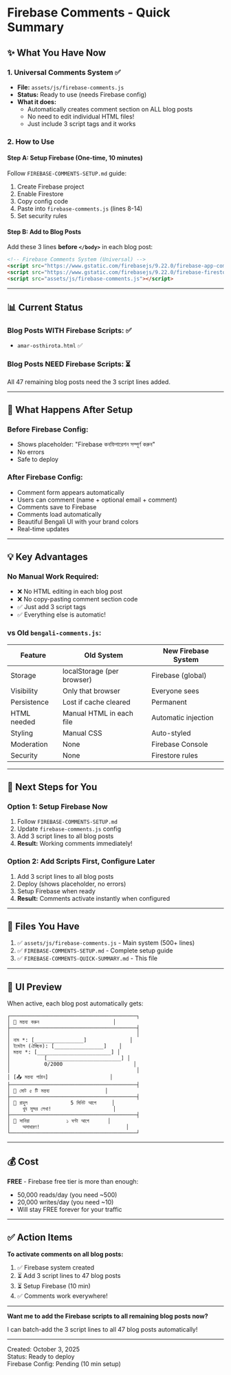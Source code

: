 # Firebase Comments - Quick Summary

## ✨ What You Have Now

### 1. **Universal Comments System** ✅
- **File:** `assets/js/firebase-comments.js`
- **Status:** Ready to use (needs Firebase config)
- **What it does:**
  - Automatically creates comment section on ALL blog posts
  - No need to edit individual HTML files!
  - Just include 3 script tags and it works

### 2. **How to Use**

#### Step A: Setup Firebase (One-time, 10 minutes)
Follow `FIREBASE-COMMENTS-SETUP.md` guide:
1. Create Firebase project
2. Enable Firestore
3. Copy config code
4. Paste into `firebase-comments.js` (lines 8-14)
5. Set security rules

#### Step B: Add to Blog Posts
Add these 3 lines **before `</body>`** in each blog post:

```html
<!-- Firebase Comments System (Universal) -->
<script src="https://www.gstatic.com/firebasejs/9.22.0/firebase-app-compat.js"></script>
<script src="https://www.gstatic.com/firebasejs/9.22.0/firebase-firestore-compat.js"></script>
<script src="assets/js/firebase-comments.js"></script>
```

---

## 📊 Current Status

### Blog Posts WITH Firebase Scripts: ✅
- `amar-osthirota.html` ✅

### Blog Posts NEED Firebase Scripts: ⏳
All 47 remaining blog posts need the 3 script lines added.

---

## 🎯 What Happens After Setup

### Before Firebase Config:
- Shows placeholder: "Firebase কনফিগারেশন সম্পূর্ণ করুন"
- No errors
- Safe to deploy

### After Firebase Config:
- Comment form appears automatically
- Users can comment (name + optional email + comment)
- Comments save to Firebase
- Comments load automatically
- Beautiful Bengali UI with your brand colors
- Real-time updates

---

## 💡 Key Advantages

### No Manual Work Required:
- ❌ No HTML editing in each blog post
- ❌ No copy-pasting comment section code
- ✅ Just add 3 script tags
- ✅ Everything else is automatic!

### vs Old `bengali-comments.js`:
| Feature | Old System | New Firebase System |
|---------|-----------|---------------------|
| Storage | localStorage (per browser) | Firebase (global) |
| Visibility | Only that browser | Everyone sees |
| Persistence | Lost if cache cleared | Permanent |
| HTML needed | Manual HTML in each file | Automatic injection |
| Styling | Manual CSS | Auto-styled |
| Moderation | None | Firebase Console |
| Security | None | Firestore rules |

---

## 🚀 Next Steps for You

### Option 1: Setup Firebase Now
1. Follow `FIREBASE-COMMENTS-SETUP.md`
2. Update `firebase-comments.js` config
3. Add 3 script lines to all blog posts
4. **Result:** Working comments immediately!

### Option 2: Add Scripts First, Configure Later
1. Add 3 script lines to all blog posts
2. Deploy (shows placeholder, no errors)
3. Setup Firebase when ready
4. **Result:** Comments activate instantly when configured

---

## 📁 Files You Have

1. ✅ `assets/js/firebase-comments.js` - Main system (500+ lines)
2. ✅ `FIREBASE-COMMENTS-SETUP.md` - Complete setup guide
3. ✅ `FIREBASE-COMMENTS-QUICK-SUMMARY.md` - This file

---

## 🎨 UI Preview

When active, each blog post automatically gets:

```
┌─────────────────────────────────────────┐
│ 💬 মন্তব্য করুন                        │
├─────────────────────────────────────────┤
│                                         │
│ নাম *: [________________]              │
│ ইমেইল (ঐচ্ছিক): [________________]    │
│ মন্তব্য *: [________________________] │
│           [________________________] │
│           0/2000                       │
│                                         │
│ [📤 মন্তব্য পাঠান]                    │
├─────────────────────────────────────────┤
│ 💬 মোট ৫ টি মন্তব্য                  │
├─────────────────────────────────────────┤
│ 🔵 রাহুল              5 মিনিট আগে     │
│    খুব সুন্দর লেখা!                    │
├─────────────────────────────────────────┤
│ 🔵 সানিয়া            ১ ঘণ্টা আগে      │
│    অসাধারণ!                            │
└─────────────────────────────────────────┘
```

---

## 💰 Cost

**FREE** - Firebase free tier is more than enough:
- 50,000 reads/day (you need ~500)
- 20,000 writes/day (you need ~10)
- Will stay FREE forever for your traffic

---

## ✅ Action Items

**To activate comments on all blog posts:**

1. ✅ Firebase system created
2. ⏳ Add 3 script lines to 47 blog posts
3. ⏳ Setup Firebase (10 min)
4. ✅ Comments work everywhere!

---

**Want me to add the Firebase scripts to all remaining blog posts now?**

I can batch-add the 3 script lines to all 47 blog posts automatically!

---

Created: October 3, 2025  
Status: Ready to deploy  
Firebase Config: Pending (10 min setup)
